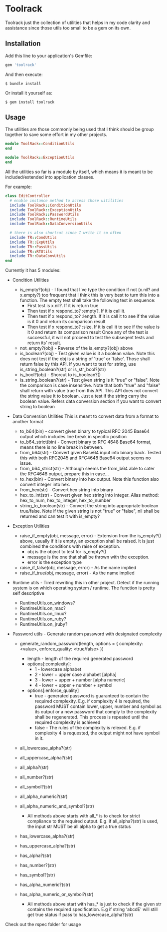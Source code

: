# Toolrack

Toolrack just the collection of utilities that helps in my code clarity and assistance since those utils too small to be a gem on its own.

## Installation

Add this line to your application's Gemfile:

```ruby
gem 'toolrack'
```

And then execute:

    $ bundle install

Or install it yourself as:

    $ gem install toolrack

## Usage

The utilities are those commonly being used that I think should be group together to save some effort in my other projects.

```ruby
module ToolRack::ConditionUtils
end
```

```ruby
module ToolRack::ExceptionUtils
end
```
 
All the utilities so far is a module by itself, which means it is meant to be included/extended into application classes.

For example:
```ruby
class EditController
  # enable instance method to access those uitilities
  include ToolRack::ConditionUtils
  include ToolRack::ExceptionUtils
  include ToolRack::PasswordUtils
  include ToolRack::RuntimeUtils
  include ToolRack::DataConversionUtils

  # there is also shortcut since I write it so often
  include TR::CondUtils
  include TR::ExpUtils
  include TR::PassUtils
  include TR::RTUtils
  include TR::DataConvUtils
end
```

Currently it has 5 modules:

* Condition Utilities
  * is\_empty?(obj) - I found that I've type the condition if not (x.nil? and x.empty?) too frequent that I think this is very best to turn this into a function. The empty test shall take the following test in sequence:
    * First test is x.nil?. If it is return true
    * Then test if x respond\_to? :empty?. If it is call it.
    * Then test if x respond\_to? :length. If it is call it to see if the value is it 0 and return its comparison result
    * Then test if x respond\_to? :size. If it is call it to see if the value is it 0 and return its comparison result
    Once any of the test is successful, it will not proceed to test the subseqent tests and return its' result.
  * not\_empty?(obj) - Reverse of the is\_empty?(obj) above
  * is\_boolean?(obj) - Test given value is it a boolean value. Note this does not test if the obj is a string of 'true' or 'false'. Those shall return false by this API. If you want to test for string, use is\_string\_boolean?(str) or is\_str\_bool?(str) 
  * is\_bool?(obj) - Shorcut to is\_boolean?()
  * is\_string\_boolean?(str) - Test given string is it "true" or "false". Note the comparison is case insensitive. Note that both "true" and "false" shall return with value true from this API. This API does not convert the string value it to boolean. Just a test if the string carry the boolean value. Refers data conversion section if you want to convert string to boolean


* Data Conversion Utilities
  This is meant to convert data from a format to another format
  * to\_b64(bin) - convert given binary to typical RFC 2045 Base64 output which includes line break in specific position
  * to\_b64\_strict(bin) - Convert binary to RFC 4648 Base64 format, means there is no line break in between.
  * from\_b64(str) - Convert given Base64 input into binary back. Tested this with both RFC2045 and RFC4648 Base64 output seems no issue.
  * from\_b64\_strict(str) - Although seems the from\_b64 able to cater the RFC4648 output, prepare this in case...
  * to\_hex(bin) - Convert binary into hex output. Note this function also convert integer into hex.
  * from\_hex(str) - Convert hex string into binary
  * hex\_to\_int(str) - Convert given hex string into integer. Alias method: hex\_to\_num, hex\_to\_integer, hex\_to\_number 
  * string\_to\_boolean(str) - Convert the string into appropriate boolean true/false. Note if the given string is not "true" or "false", nil shall be returned and can test it with is\_empty? 


* Exception Utilities
  * raise\_if\_empty(obj, message, error) - Extension from the is\_empty?() above, usually if it is empty, an exception shall be raised. It is just combined the conditions with raise of exception. 
    * obj is the object to test for is\_empty?()
    * message is the one that shall be thrown with the exception. 
    * error is the exception type 
  * raise\_if\_false(obj, message, error) - As the name implied
  * raise\_if\_true(obj, message, error) -  As the name implied

* Runtime utils - Tired rewriting this in other project. Detect if the running system is on which operating system / runtime. The function is pretty self descriptive
  * RuntimeUtils.on\_windows?
  * RuntimeUtils.on\_mac?
  * RuntimeUtils.on\_linux?
  * RuntimeUtils.on\_ruby?
  * RuntimeUtils.on\_jruby?

* Password utils - Generate random password with designated complexity
  * generate\_random\_password(length, options = { complexity: \<value\>, enforce\_quality: \<true/false\> })
    * length - length of the required generated password
    * options[:complexity]:
      * 1 - lowercase alphabet
      * 2 - lower + upper case alphabet [alpha]
      * 3 - lower + upper + number [alpha numeric]
      * 4 - lower + upper + number + symbol
    * options[:enforce\_quality]
      * true - generated password is guaranteed to contain the required complexity. E.g. if complexity 4 is required, the password MUST contain lower, upper, number and symbol as its output or a new password that comply to the complexity shall be regenerated. This process is repeated until the required complexity is achieved
      * false - The rules of the complexity is relexed. E.g. if complexity 4 is requested, the output might not have symbol in it.
  * all\_lowercase\_alpha?(str)
  * all\_uppercase\_alpha?(str)
  * all\_alpha?(str)
  * all\_number?(str)
  * all\_symbol?(str)
  * all\_alpha\_numeric?(str)
  * all\_alpha\_numeric\_and\_symbol?(str)
    * All methods above starts with all_\* is to check for strict compliance to the required output. E.g. if all\_alpha?(str) is used, the input str MUST be all alpha to get a true status

  * has\_lowercase\_alpha?(str)
  * has\_uppercase\_alpha?(str)
  * has\_alpha?(str)
  * has\_number?(str)
  * has\_symbol?(str)
  * has\_alpha\_numeric?(str)
  * has\_alpha\_numeric\_or\_symbol?(str)
    * All methods above start with has_\* is just to check if the given str contains the required specification. E.g if string 'abcdE' will still get true status if pass to has\_lowercase\_alpha?(str)


Check out the rspec folder for usage

